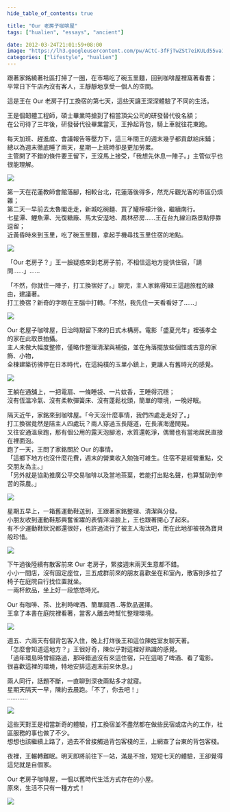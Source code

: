 ```yaml
---
hide_table_of_contents: true

title: "Our 老房子咖啡屋"
tags: ["hualien", "essays", "ancient"]

date: 2012-03-24T21:01:59+08:00
image: "https://lh3.googleusercontent.com/pw/ACtC-3fFjTwZSt7eiKULd55va18dn2a8IMQHZtJ28mL8KZxzKu4vhqMLqartukZDF36cXng-qNn2eNjDdWh1BRK0WSNhFY8XgQBl3uJtt1Om1rrvDfiD9dCW5SKOI1QNFzK5WLCLWq8W6ga-RQgojGkxfncssg=w799-h533-no?authuser=0"
categories: ["lifestyle", "hualien"]
---
```


跟著家銘繞著社區打掃了一圈，在市場吃了碗玉里麵，回到咖啡屋裡窩著看書；  
平常日下午店內沒有客人，王靜靜地享受一個人的空間。

這是王在 Our 老房子打工換宿的第七天，這些天讓王深深體驗了不同的生活。

<!-- more -->

王是個韌體工程師，碩士畢業時搶到了相當頂尖公司的研發替代役名額；  
在公司待了三年後，研發替代役畢業當天，王拎起背包，騎上車就往花東跑。 

每天加班、趕進度、會議報告等壓力下，這三年間王的週末幾乎都貢獻給床鋪；  
總以為週末徹底睡了兩天，星期一上班時卻是更加勞累。  
主管開了不錯的條件要王留下，王沒馬上接受，「我想先休息一陣子。」主管似乎也很能理解。

![](https://lh3.googleusercontent.com/pw/ACtC-3foN9eA4R__QpN8oVcOWR2U7UbwSa7VbAmWOt0EHazsQraX4ZEQ7iqY_4EN6enA727vcf-NXKgoVMk8N-beyJ5IZC_FtsvKVFn4-QywiekMf1YRaTmnZJ_-9GOt9126rdlDQ9NF9qTe0UU0CX9e-9R5oQ=w799-h533-no?authuser=0)

第一天在花蓮教師會館落腳，相較台北，花蓮落後得多，然充斥觀光客的市區仍煩雜；  
第二天一早前去太魯閣走走，新城吃碗麵、買了罐檸檬汁後，繼續南行。  
七星潭、鯉魚潭、光復糖廠、馬太安溼地、鳳林菸房……王在台九線沿路景點停靠逗留；  
近黃昏時來到玉里，吃了碗玉里麵，拿起手機尋找玉里住宿的地點。

![](https://lh3.googleusercontent.com/pw/ACtC-3c2l37648SQi9j3etsZUtskm4b4oIg-gQiNXDyTJ9LHk-N1cB4Nxo10fef_FxXaF5tXbyOrAU1meXg6DUy6cu5rvji_nhcQU13H77HGnlH4qm8yeb3JMAoQE76ZpDZ5e6qEMvR_eXoN4mm01LVg5olm_g=w799-h533-no?authuser=0)

「Our 老房子？」王一臉疑惑來到老房子前，不相信這地方提供住宿，「請問……」……

「不然，你就住一陣子，打工換宿好了。」聊完，主人家銘得知王這趟旅程的緣由，建議著。  
打工換宿？新奇的字眼在王腦中打轉。「不然，我先住一天看看好了……」

![](https://lh3.googleusercontent.com/pw/ACtC-3c22vzDDsVCwB77hw6vQblZStngjm8bdohAJNirB_XQhu_CcCoION-94gIwGOheV_skXKtr3-K0vjnTYMsC2IivtPEwIwZlE9olc5Qjf2EWyGYE7Cdc-hvzdvymAgkUrmd4zBYXuql8Yk0h9PoVNjWw6g=w533-h799-no?authuser=0)

Our 老屋子咖啡屋，日治時期留下來的日式木構房。電影「盛夏光年」裡張孝全的家在此取景拍攝。  
主人未做大幅度整修，僅略作整理清潔與補強，並在角落擺放些個性或古意的家飾、小物，  
全棟建築彷彿停在日本時代，在這純樸的玉里小鎮上，更讓人有舊時光的感覺。

![](https://lh3.googleusercontent.com/pw/ACtC-3fQ27IP8xuUkPSGeJAi2jSCdZwpfPddclMcu_p4xxqrEestUyIjTNuC4mIeYdwDl50Jg88f562ifJqxir5I6DFb2jwfoAuJ-NofuhtCm8uOz0JWRxE98xU4VK6fO0bBEr6P67yLYj7zKMzhZ_B5QW8jMQ=w533-h799-no?authuser=0)

王躺在通舖上，一把電扇、一條睡袋、一片蚊香，王睡得沉穩；  
沒有恆溫冷氣、沒有柔軟彈簧床、沒有蓬鬆枕頭，簡單的環境，一晚好眠。

隔天近午，家銘來到咖啡屋。「今天沒什麼事情，我們四處走走好了。」  
打工換宿竟然是陪主人四處玩？兩人穿過玉長隧道，在長濱海邊閒晃。  
又往安通溫泉跑，那有個公用的露天泡腳池，水質還乾淨，偶爾也有當地居民直接在裡面泡。  
跑了一天，王問了家銘關於 Our 的事情。  
「這鄉下地方也沒什麼花費，週末的營業收入勉強可維生。住宿不是經營重點，交交朋友為主。」  
「另外就是協助推廣公平交易咖啡以及當地茶葉，若能打出點名聲，也算幫助到辛苦的茶農。」

![](https://lh3.googleusercontent.com/pw/ACtC-3cAPBjH_oMHDbTLKAVGxiRKZtScPAKt1lA4Ms1G42tU64a9u4pSJmdJ_q3JcZ8t8pJwuGPLk8r4K6y3HjcH_xjU3M28F0kQ9ipPhVYwEhqlK4833f6-yfbVB1TAb0weHdCLu0PT4sZHJYUaEDLu2BjBRQ=w799-h533-no?authuser=0)

星期五早上，一箱舊運動鞋送到，王跟著家銘整理、清潔與分發。  
小朋友收到運動鞋那興奮雀躍的表情洋溢臉上，王也跟著開心了起來。  
有不少運動鞋狀況都還很好，也許過流行了被主人淘汰吧，而在此地卻被視為寶貝般珍惜。

![](https://lh3.googleusercontent.com/pw/ACtC-3c-HG_x0rd6kVpBl1i1DzC7RTWoErZRiN9QKTpLo5YEnZAVDPkJ4EgL4Pv5_foO6JA9SVJKqCN_ELP_okJAWotTAhRbA5I72yT_mSurYAJ8mDpEpQ2Tb5dXKP9Y6WNShnw22HHp8vOEjaS4eQtkMj5j7w=w799-h533-no?authuser=0)

下午過後陸續有散客前來 Our 老房子，緊接週末兩天生意都不錯。  
小小一間店，沒有固定座位，三五成群前來的朋友喜歡坐在和室內，散客則多拉了椅子在庭院自行找位置就坐。  
一兩杯飲品，坐上好一段悠悠時光。

Our 有咖啡、茶、比利時啤酒、簡單調酒…等飲品選擇。  
王拿了本書在庭院裡看著，當客人離去時幫忙整理環境。

![](https://lh3.googleusercontent.com/pw/ACtC-3ctnxImRlJ-NVbobPrsDHa0bCg0LcwrllQiInTDBsB_1e_9vqeYG3LW6TdelGUtBEpgrt739YIaBcM9Iw4iWBQSzQw-5e7E8HcNIid2snaTxc6Y8O95GN3LgxU1TS_vbYhYrwYEMRplNd9FmWM-eY76EQ=w799-h533-no?authuser=0)

週五、六兩天有個背包客入住，晚上打烊後王和這位陳姓室友聊天著。  
「怎麼會知道這地方？」王很好奇，陳似乎對這裡好熟識的感覺。  
「過年環島時曾經路過，那時錯過沒有來這住宿，只在這喝了啤酒、看了電影。  
很喜歡這裡的環境，特地安排這週末前來休息。」

兩人同行，話題不斷，一直聊到深夜兩點多才就寢。  
星期天隔天一早，陳約去晨跑。「不了，你去吧！」  
…………

![](https://lh3.googleusercontent.com/pw/ACtC-3cFXT284caeW35v6W1mIYj052gASqqx6oqCkSZjYsbto587xNaE0akU4o67ufc8jyyZPZaSm4A2WBkxOtu5OuK3DGgyeMyDSFQHxAB-wJEKaSQQb48Xbal_ZOOipnBp2ieIAUp2EHua6qilg5CFKn1NLw=w799-h533-no?authuser=0)

這些天對王是相當新奇的體驗，打工換宿並不盡然都在做些民宿或店內的工作，社區服務的事也做了不少。  
想想也該繼續上路了，過去不曾接觸過背包客棧的王，上網查了台東的背包客棧。  

夜裡，王輾轉難眠。明天即將前往下一站，滿是不捨，短短七天的體驗，王卻覺得這兒就是自個家。

Our 老房子咖啡屋，一個以舊時代生活方式存在的小屋。  
原來，生活不只有一種方式！

![](https://lh3.googleusercontent.com/pw/ACtC-3flo0Vn_sSMiv4fgmtpBnu5XvM_k4MXCZL-INV1nkdS8WDvglWkNViM-ydJiN0QdXSESw1kNxWvVc98sYDfLCChTBMjVCnYxs0YX7BMc2spJw10VhOsZif5_2RjaxhO834AL2t2Xto3vrmAzvJYFT8SRQ=w799-h533-no?authuser=0)
